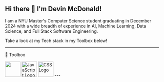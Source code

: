 ## Hi there 👋 I'm Devin McDonald!

I am a NYU Master's Computer Science student graduating in December 2024 with a wide breadth of experience in AI, Machine Learning, Data Science, and Full Stack Software Engineering.

Take a look at my Tech stack in my Toolbox below!

---

🧰 Toolbox

<img src="https://cdn.worldvectorlogo.com/logos/python.svg" width="50" height="50"/>
<img src="https://cdn.worldvectorlogo.com/logos/javascript.svg" alt="JavaScript Logo" width="50" height="50"/> <img src="https://cdn.worldvectorlogo.com/logos/css3.svg" alt="CSS Logo" width="50" height="50"/>
---
<!--
**devmcdonald/devmcdonald** is a ✨ _special_ ✨ repository because its `README.md` (this file) appears on your GitHub profile.

Here are some ideas to get you started:

- 🔭 I’m currently working on ...
- 🌱 I’m currently learning ...
- 👯 I’m looking to collaborate on ...
- 🤔 I’m looking for help with ...
- 💬 Ask me about ...
- 📫 How to reach me: ...
- 😄 Pronouns: ...
- ⚡ Fun fact: ...
-->
